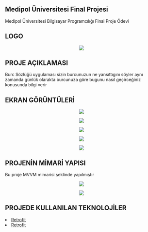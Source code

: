 ## Medipol Üniversitesi Final Projesi
Medipol Üniversitesi Bilgisayar Programcılığı Final Proje Ödevi

## LOGO
<p align="center"><img src="https://raw.githubusercontent.com/antonygulce/BurcSozlugu2/master/app/src/main/res/mipmap-xxxhdpi/ic_launcher.png " height "200"/></p>

## PROJE AÇIKLAMASI 
Burc Sözlüğü uygulaması sizin burcunuzun ne yansıttıgını söyler aynı zamanda günlük olarakta burcunuza göre bugunu nasıl geçirceğiniz konusunda bilgi verir

## EKRAN GÖRÜNTÜLERİ

<p align="center"><img src="https://raw.githubusercontent.com/antonygulce/BurcSozlugu2/master/screens/EkranGörüntüsü1.png "/></p>

<p align="center"><img src="https://raw.githubusercontent.com/antonygulce/BurcSozlugu2/master/screens/EkranGörüntüsü2.png "/></p>

<p align="center"><img src="https://raw.githubusercontent.com/antonygulce/BurcSozlugu2/master/screens/EkranGörüntüsü3.png "/></p>

<p align="center"><img src="https://raw.githubusercontent.com/antonygulce/BurcSozlugu2/master/screens/EkranGörüntüsü4.png "/></p>

<p align="center"><img src="https://raw.githubusercontent.com/antonygulce/BurcSozlugu2/master/screens/EkranGörüntüsü5.png "/></p>


## PROJENİN MİMARİ YAPISI
Bu proje MVVM mimarisi şeklinde yapılmıştır

<p align="center"><img src="https://camo.githubusercontent.com/be9b0e8eb62e13a031031fb16e99f33c647da47908a21f451cb00d2c99fb9b31/68747470733a2f2f646576656c6f7065722e616e64726f69642e636f6d2f746f7069632f6c69627261726965732f6172636869746563747572652f696d616765732f66696e616c2d6172636869746563747572652e706e67
 "/></p>
 
 <p align="center"><img src=" https://raw.githubusercontent.com/antonygulce/h5190008antonygulce/main/mimariyapi.png "/></p>
 
 
 ## PROJEDE KULLANILAN TEKNOLOJİLER
 
 <li><a href=" https://medium.com/gdgtekirdag/android-ile-retrofit-kullanımı-spacexdata-71a5117666d1 ">Retrofit</a></li>
 
  <li><a href="  https://medium.com/@ecemokan/android-uygulama-geliştirenler-için-reaktif-programlama-rxjava-ve-rxandroid-856d246dd391 ">Retrofit</a></li>
